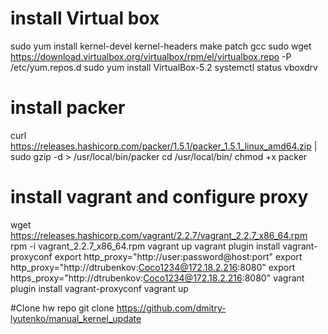 
# install Virtual box
sudo yum install kernel-devel kernel-headers make patch gcc
sudo wget https://download.virtualbox.org/virtualbox/rpm/el/virtualbox.repo -P /etc/yum.repos.d
sudo yum install VirtualBox-5.2
systemctl status vboxdrv

# install packer
curl https://releases.hashicorp.com/packer/1.5.1/packer_1.5.1_linux_amd64.zip | sudo gzip -d > /usr/local/bin/packer
cd /usr/local/bin/
chmod +x packer

# install vagrant and configure proxy
wget https://releases.hashicorp.com/vagrant/2.2.7/vagrant_2.2.7_x86_64.rpm
rpm -i vagrant_2.2.7_x86_64.rpm
vagrant up
vagrant plugin install vagrant-proxyconf
export http_proxy="http://user:password@host:port"
export http_proxy="http://dtrubenkov:Coco1234@172.18.2.216:8080"
export https_proxy="http://dtrubenkov:Coco1234@172.18.2.216:8080"
vagrant plugin install vagrant-proxyconf
vagrant up

#Clone hw repo
git clone https://github.com/dmitry-lyutenko/manual_kernel_update

